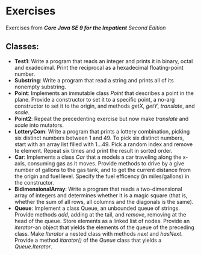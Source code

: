 # Exercises
Exercises from **_Core Java SE 9 for the Impatient_** _Second Edition_

## Classes:
* **Test1**: Write a program that reads an integer and prints it in binary, octal and exadecimal. Print the reciprocal as a hexadecimal floating-point number.
* **Substring**: Write a program that read a string and prints all of its nonempty substring.
* **Point**: Implements an immutable class _Point_ that describes a point in the plane.
             Provide a constructor to set it to a specific point, a no-arg constructor to set it to the origin, and methods _getX_, _getY_, _translate_, and _scale_.
* **Point2**: Repeat the precedenting exercise but now make _translate_ and _scale_ into mutators.
* **LotteryCom**: Write a program that prints a lottery combination, picking six distinct numbers between 1 and 49.
                  To pick six distinct numbers, start with an array list filled with 1...49. Pick a random index and remove te element. Repeat six times and print the result in sorted order.
* **Car**: Implements a class _Car_ that a models a car traveling along the x-axis, consuming gas as it moves. Provide methods to drive by a give number of gallons to the gas tank,
           and to get the current distance from the origin and fuel level. Specify the fuel efficency (in miles/gallons) in the constructor.
* **BidimensionalArray**: Write a program that reads a two-dimensional array of integers and determines
                          whether it is a magic square (that is, whether the sum of all rows, all columns and the diagonals is the 
                          same).
* **Queue**: Implement a class Queue, an unbounded queue of strings. Provide methods _add_, adding at the tail, and _remove_, removing at the head of the queue. Store elements as a linked list of nodes. Provide an _iterator_-an object that yields the elements of the queue of the preceding class. Make _Iterator_ a nested class with methods _next_ and _hasNext_. Provide a method _itarator()_ of the _Queue_ class that yields a _Queue.Iterator_.
